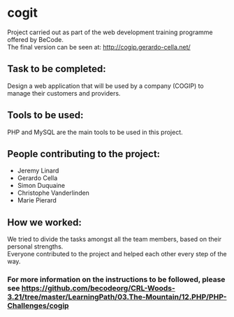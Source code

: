 # cogit
Project carried out as part of the web development training programme offered by BeCode.  
The final version can be seen at: http://cogip.gerardo-cella.net/

## Task to be completed: 

Design a web application that will be used by a company (COGIP) to manage their customers and providers. 

## Tools to be used:
PHP and MySQL are the main tools to be used in this project. 

## People contributing to the project:
- Jeremy Linard
- Gerardo Cella
- Simon Duquaine
- Christophe Vanderlinden
- Marie Pierard 

 ## How we worked: 
 We tried to divide the tasks amongst all the team members, based on their personal strengths.  
 Everyone contributed to the project and helped each other every step of the way. 


 ### For more information on the instructions to be followed, please see https://github.com/becodeorg/CRL-Woods-3.21/tree/master/LearningPath/03.The-Mountain/12.PHP/PHP-Challenges/cogip 


